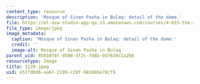 ```yaml
---
content_type: resource
description: 'Mosque of Sinan Pasha in Bulaq: detail of the dome.'
file: https://ol-ocw-studio-app-qa.s3.amazonaws.com/courses/4-615-the-architecture-of-cairo-spring-2002/e51fdb9baa672199c20f98168be70cf9_1139.jpeg
file_type: image/jpeg
image_metadata:
  caption: 'Mosque of Sinan Pasha in Bulaq: detail of the dome.'
  credit: ''
  image-alt: Mosque of Sinan Pasha in Bulaq
parent_uid: 85810f8f-d580-df2c-fd8b-937630c1a2b6
resourcetype: Image
title: 1139.jpeg
uid: e51fdb9b-aa67-2199-c20f-98168be70cf9
---
```

